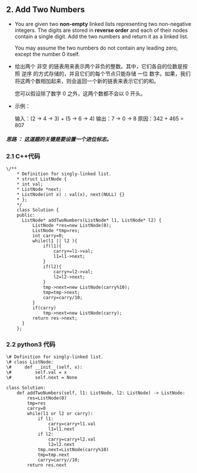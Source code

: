 ## 2. Add Two Numbers

- You are given two **non-empty** linked lists representing two non-negative integers. The digits are stored in **reverse order** and each of their nodes contain a single digit. Add the two numbers and return it as a linked list.

  You may assume the two numbers do not contain any leading zero, except the number 0 itself.

- 给出两个 非空 的链表用来表示两个非负的整数。其中，它们各自的位数是按照 逆序 的方式存储的，并且它们的每个节点只能存储 一位 数字。如果，我们将这两个数相加起来，则会返回一个新的链表来表示它们的和。

  您可以假设除了数字 0 之外，这两个数都不会以 0 开头。

- 示例：

  输入：(2 -> 4 -> 3) + (5 -> 6 -> 4)
  输出：7 -> 0 -> 8
  原因：342 + 465 = 807

##### 思路 ： 这道题的关键是要设置一个进位标志。



### 2.1 C++代码
```
\/**
    * Definition for singly-linked list.
    * struct ListNode {
    * int val;
    * ListNode *next;
    * ListNode(int x) : val(x), next(NULL) {}
    * };
    */
    class Solution {
    public:
      ListNode* addTwoNumbers(ListNode* l1, ListNode* l2) {
          ListNode *res=new ListNode(0);
          ListNode *tmp=res;
          int carry=0;
          while(l1 || l2 ){
              if(l1){
                  carry+=l1->val;
                  l1=l1->next;
              }
              if(l2){
                  carry+=l2->val;
                  l2=l2->next;
              }
              tmp->next=new ListNode(carry%10);
              tmp=tmp->next;
              carry=carry/10;
          }
          if(carry)
              tmp->next=new ListNode(carry);
          return res->next;
      }
    };
```
### 2.2 python3 代码
```
\# Definition for singly-linked list.
\# class ListNode:
\#     def __init__(self, x):
\#         self.val = x
\#         self.next = None

class Solution:
    def addTwoNumbers(self, l1: ListNode, l2: ListNode) -> ListNode:
        res=ListNode(0)
        tmp=res
        carry=0
        while(l1 or l2 or carry):
            if l1:
                carry=carry+l1.val
                l1=l1.next
            if l2:
                carry=carry+l2.val
                l2=l2.next
            tmp.next=ListNode(carry%10)
            tmp=tmp.next
            carry=carry//10;
        return res.next
```

